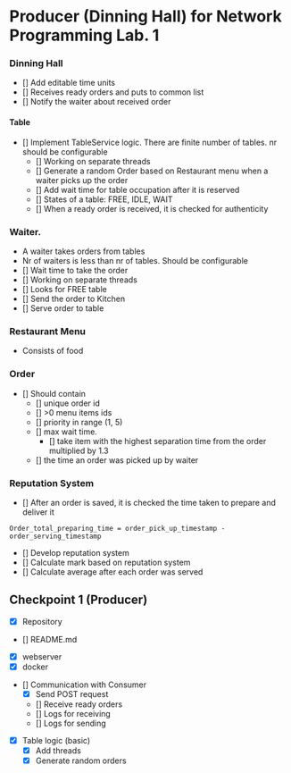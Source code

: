 # Producer (Dinning Hall) for Network Programming Lab. 1

### Dinning Hall
- [] Add editable time units
- [] Receives ready orders and puts to common list
- [] Notify the waiter about received order
#### Table
- [] Implement TableService logic. There are finite number of tables. nr should be configurable
  - [] Working on separate threads
  - [] Generate a random Order based on Restaurant menu when a waiter picks up the order
  - [] Add wait time for table occupation after it is reserved 
  - [] States of a table: FREE, IDLE, WAIT
  - [] When a ready order is received, it is checked for authenticity
### Waiter.
- A waiter takes orders from tables
- Nr of waiters is less than nr of tables. Should be configurable
- [] Wait time to take the order
- [] Working on separate threads
- [] Looks for FREE table
- [] Send the order to Kitchen
- [] Serve order to table
### Restaurant Menu
- Consists of food
### Order
- [] Should contain 
  - [] unique order id 
  - [] >0 menu items ids
  - [] priority in range (1, 5)
  - [] max wait time.
    - [] take item with the highest separation time from the order multiplied by 1.3
  - [] the time an order was picked up by waiter

### Reputation System
- [] After an order is saved, it is checked the time taken to prepare and deliver it
```
Order_total_preparing_time = order_pick_up_timestamp - order_serving_timestamp
```
- [] Develop reputation system
- [] Calculate mark based on reputation system
- [] Calculate average after each order was served 

## Checkpoint 1 (Producer)
- [x] Repository
- [] README.md
- [x] webserver
- [x] docker
- [] Communication with Consumer
  - [x] Send POST request
  - [] Receive ready orders 
  - [] Logs for receiving
  - [] Logs for sending
- [x] Table logic (basic)
  - [x] Add threads
  - [x] Generate random orders